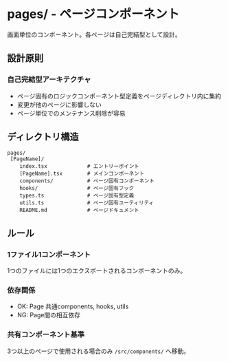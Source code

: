 ﻿# pages/ - ページコンポーネント

画面単位のコンポーネント。各ページは自己完結型として設計。

## 設計原則

### 自己完結型アーキテクチャ
- ページ固有のロジックコンポーネント型定義をページディレクトリ内に集約
- 変更が他のページに影響しない
- ページ単位でのメンテナンス削除が容易

## ディレクトリ構造

```
pages/
 [PageName]/
    index.tsx             # エントリーポイント
    [PageName].tsx        # メインコンポーネント
    components/           # ページ固有コンポーネント
    hooks/                # ページ固有フック
    types.ts              # ページ固有型定義
    utils.ts              # ページ固有ユーティリティ
    README.md             # ページドキュメント
```

## ルール

### 1ファイル1コンポーネント
1つのファイルには1つのエクスポートされるコンポーネントのみ。

### 依存関係
- OK: Page  共通components, hooks, utils
- NG: Page間の相互依存

### 共有コンポーネント基準
3つ以上のページで使用される場合のみ `/src/components/` へ移動。
